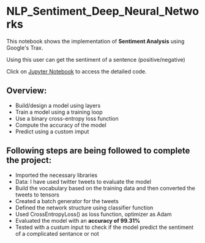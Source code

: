# NLP_Sentiment_Deep_Neural_Networks

This notebook shows the implementation of <strong>Sentiment Analysis</strong> using Google's Trax. 

Using this user can get the sentiment of a sentence (positive/negative)

Click on [Jupyter Notebook](https://github.com/aprasad13/NLP_Sentiment_Deep_Neural_Networks/blob/master/Sentiment_Deep_Neural_Networks.ipynb) to access the detailed code.

## Overview:
- Build/design a model using layers
- Train a model using a training loop
- Use a binary cross-entropy loss function
- Compute the accuracy of the model
- Predict using a custom imput

## Following steps are being followed to complete the project:
- Imported the necessary libraries
- Data: I have used twitter tweets to evaluate the model
- Build the vocabulary based on the training data and then converted the tweets to tensors
- Created a batch generator for the tweets
- Defined the network structure using classifier function
- Used CrossEntropyLoss() as loss function, optimizer as Adam
- Evaluated the model with an <strong>accuracy of 99.31%</strong>
- Tested with a custum input to check if the model predict the sentiment of a complicated sentance or not
